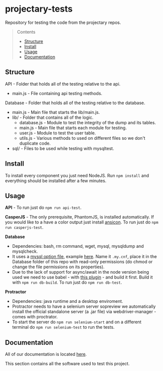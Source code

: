 # projectary-tests
Repository for testing the code from the projectary repos.

> Contents
> * [Structure](#structure)
> * [Install](#install)
> * [Usage](#usage)
> * [Documentation](#documentation)

## Structure

API - Folder that holds all of the testing relative to the api.

* main.js - File containing api testing methods.

Database - Folder that holds all of the testing relative to the database.

* main.js - Main file that starts the lib/main.js.
* lib/ - Folder that contains all of the logic.
    + database.js - Module to test the integrity of the dump and its tables.
    + main.js - Main file that starts each module for testing.
    + user.js - Module to test the user table.
    + utils.js - Various methods to used on different files so we don't duplicate code.
* sql/ - Files to be used while testing with mysqltest.

## Install

To install every component you just need NodeJS. Run `npm install` and everything should be installed after a few minutes.

## Usage

**API** - To run just do `npm run api-test`.

**CasperJS** - The only prerequisite, PhantomJS, is installed automatically. If you would like to a have a color output just install [ansicon](https://github.com/adoxa/ansicon). To run just do `npm run casperjs-test`.

**Database**
* Dependencies: bash, rm command, wget, mysql, mysqldump and mysqlcheck.
* It uses a [mysql option file](https://dev.mysql.com/doc/refman/5.7/en/option-files.html), example [here](Documentation/Database/.my.cnf). Name it `.my.cnf`, place it in the Database folder of this repo with read-only permissions (do chmod or change the file permissions on its properties).
* Due to the lack of support for async/await in the node version being used we need to use babel - with [this plugin](https://babeljs.io/docs/plugins/transform-async-to-generator/) - and build it first. Build it with `npm run db-build`. To run just do `npm run db-test`.


**Protractor**
* Dependencies: java runtime and a desktop enviroment.
* Protractor needs to have a selenium server sopreview we automatically install the official standalone server (a .jar file) via webdriver-manager - comes with proctrator.
* To start the server do `npm run selenium-start` and on a different terminal do `npm run selenium-test` to run the tests.


## Documentation

All of our documentation is located [here](Documentation/index.md).

This section contains all the software used to test this project.
